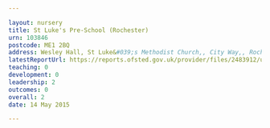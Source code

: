 ```yaml
---

layout: nursery
title: St Luke's Pre-School (Rochester)
urn: 103846
postcode: ME1 2BQ
address: Wesley Hall, St Luke&#039;s Methodist Church,, City Way,, Rochester, Kent, ME1 2BQ
latestReportUrl: https://reports.ofsted.gov.uk/provider/files/2483912/urn/103846.pdf
teaching: 0
development: 0
leadership: 2
outcomes: 0
overall: 2
date: 14 May 2015

---
```

